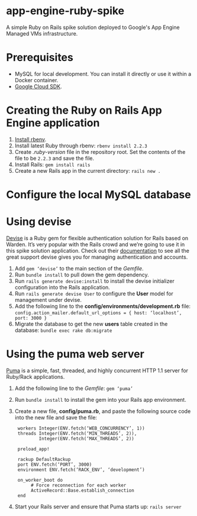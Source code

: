 # app-engine-ruby-spike
A simple Ruby on Rails spike solution deployed to Google's App Engine Managed VMs infrastructure.

# Prerequisites

- MySQL for local development.  You can install it directly or use it within a Docker container.
- [Google Cloud SDK](https://cloud.google.com/sdk/).  

# Creating the Ruby on Rails App Engine application

1. [Install rbenv](https://github.com/sstephenson/rbenv#installation).
1. Install latest Ruby through rbenv: `rbenv install 2.2.3`
1. Create *.ruby-version* file in the repository root.  Set the contents of the file to be `2.2.3` and save the file.
1. Install Rails: `gem install rails`
1. Create a new Rails app in the current directory: `rails new .` 

# Configure the local MySQL database


# Using devise
[Devise](https://github.com/plataformatec/devise) is a Ruby gem for flexible authentication solution for Rails based on Warden.  It’s very popular with the Rails crowd and we’re going to use it in this spike solution application. Check out their [documentation](http://devise.plataformatec.com.br/) to see all the great support devise gives you for managing authentication and accounts.

1. Add `gem ‘devise’` to the main section of the *Gemfile*.
1. Run `bundle install` to pull down the gem dependency.
1. Run `rails generate devise:install` to install the devise initializer configuration into the Rails application.
1. Run `rails generate devise User` to configure the **User** model for management under devise.
1. Add the following line to the **config/environments/development.rb** file: `config.action_mailer.default_url_options = { host: ‘localhost’, port: 3000 }`
1. Migrate the database to get the new **users** table created in the database: `bundle exec rake db:migrate` 
    

# Using the puma web server

[Puma](https://github.com/puma/puma) is a simple, fast, threaded, and highly concurrent HTTP 1.1 server for Ruby/Rack applications. 

1. Add the following line to the *Gemfile*: `gem ‘puma’`
1. Run `bundle install` to install the gem into your Rails app environment.
1. Create a new file, **config/puma.rb**, and paste the following source code into the new file and save the file: 

        workers Integer(ENV.fetch(‘WEB_CONCURRENCY’, 1))
        threads Integer(ENV.fetch(‘MIN_THREADS’, 2)),
                Integer(ENV.fetch(‘MAX_THREADS’, 2))

        preload_app!

        rackup DefaultRackup
        port ENV.fetch(‘PORT’, 3000)
        environment ENV.fetch(‘RACK_ENV’, ‘development’)

        on_worker_boot do
             # Force reconnection for each worker
             ActiveRecord::Base.establish_connection
        end


1. Start your Rails server and ensure that Puma starts up: `rails server`




